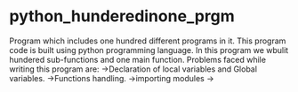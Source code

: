 # python_hunderedinone_prgm
Program which includes one hundred different programs in it.
This program code is built using python programming language.
In this program we wbulit hundered sub-functions and one main function.
Problems faced while writing this program are: 
->Declaration of local variables and Global variables.
->Functions handling.
->importing modules
->
